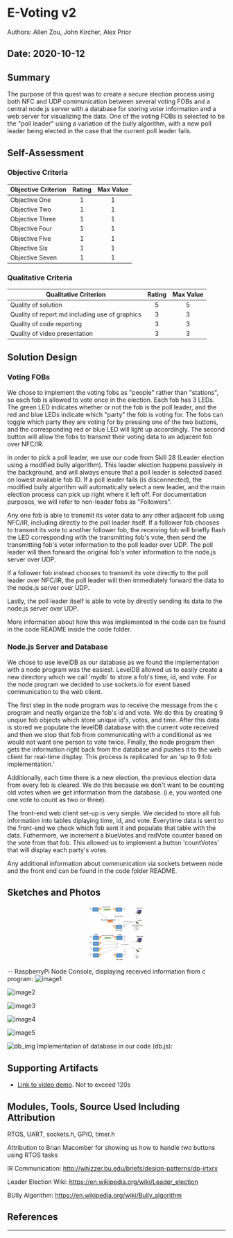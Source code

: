 # E-Voting v2
Authors: Allen Zou, John Kircher, Alex Prior

Date: 2020-10-12
-----

## Summary
The purpose of this quest was to create a secure election process using both NFC and UDP communication between several voting FOBs and a central node.js server with a database for storing voter information and a web server for visualizing the data. One of the voting FOBs is selected to be the "poll leader" using a variation of the bully algorithm, with a new poll leader being elected in the case that the current poll leader fails. 

## Self-Assessment

### Objective Criteria

| Objective Criterion | Rating | Max Value  | 
|---------------------------------------------|:-----------:|:---------:|
| Objective One | 1 |  1     | 
| Objective Two | 1 |  1     | 
| Objective Three | 1 |  1     | 
| Objective Four | 1 |  1     | 
| Objective Five | 1 |  1     | 
| Objective Six | 1 |  1     | 
| Objective Seven | 1 |  1     | 


### Qualitative Criteria

| Qualitative Criterion | Rating | Max Value  | 
|---------------------------------------------|:-----------:|:---------:|
| Quality of solution | 5 |  5     | 
| Quality of report.md including use of graphics | 3 |  3     | 
| Quality of code reporting | 3 |  3     | 
| Quality of video presentation | 3 |  3     | 


## Solution Design

### Voting FOBs
We chose to implement the voting fobs as "people" rather than "stations", so each fob is allowed to vote once in the election. Each fob has 3 LEDs. The green LED indicates whether or not the fob is the poll leader, and the red and blue LEDs indicate which "party" the fob is voting for. The fobs can toggle which party they are voting for by pressing one of the two buttons, and the corresponding red or blue LED will light up accordingly. The second button will allow the fobs to transmit their voting data to an adjacent fob over NFC/IR.

In order to pick a poll leader, we use our code from Skill 28 (Leader election using a modified bully algorithm). This leader election happens passively in the background, and will always ensure that a poll leader is selected based on lowest available fob ID. If a poll leader fails (is disconnected), the modified bully algorithm will automatically select a new leader, and the main election process can pick up right where it left off. For documentation purposes, we will refer to non-leader fobs as "Followers".

Any one fob is able to transmit its voter data to any other adjacent fob using NFC/IR, including directly to the poll leader itself. If a follower fob chooses to transmit its vote to another follower fob, the receiving fob will briefly flash the LED corresponding with the transmitting fob's vote, then send the transmitting fob's voter information to the poll leader over UDP. The poll leader will then forward the original fob's voter information to the node.js server over UDP.

If a follower fob instead chooses to transmit its vote directly to the poll leader over NFC/IR, the poll leader will then immediately forward the data to the node.js server over UDP.

Lastly, the poll leader itself is able to vote by directly sending its data to the node.js server over UDP.

More information about how this was implemented in the code can be found in the code README inside the code folder.

### Node.js Server and Database
We chose to use levelDB as our database as we found the implementation with a node program was the easiest. LevelDB allowed us to easily create a new directory which we call 'mydb' to store a fob's time, id, and vote. For the node program we decided to use sockets.io for event based communication to the web client. 

The first step in the node program was to receive the message from the c program and neatly organize the fob's id and vote. We do this by creating 9 unqiue fob objects which store unique id's, votes, and time. After this data is stored we populate the levelDB database with the current vote received and then we stop that fob from communicating with a conditional as we would not want one person to vote twice. Finally, the node program then gets the information right back from the database and pushes it to the web client for real-time display. This process is replicated for an 'up to 9 fob implementation.' 

Additionally, each time there is a new election, the previous election data from every fob is cleared. We do this because we don't want to be counting old votes when we get information from the database. (i.e, you wanted one one vote to count as two or three).

The front-end web client set-up is very simple. We decided to store all fob information into tables diplaying time, id, and vote. Everytime data is sent to the front-end we check which fob sent it and populate that table with the data. Futhermore, we increment a blueVotes and redVote counter based on the vote from that fob. This allowed us to implement a button 'countVotes' that will display each party's votes. 

Any additional information about communication via sockets between node and the front end can be found in the code folder README. 

## Sketches and Photos
<center><img src="./images/e-vote-fsm.png" width="25%" /></center>  
<center><img src="./images/voting-arch.jpg" width="25%" /></center>  
<center> </center>

-- RaspberryPi Node Console, displaying received information from c program:
![image1](https://user-images.githubusercontent.com/50682462/99131133-58580e80-25e0-11eb-844a-e740112aeec6.png)

![image2](https://user-images.githubusercontent.com/50682462/99131140-5a21d200-25e0-11eb-90dd-42adcbbd6232.png)

![image3](https://user-images.githubusercontent.com/50682462/99131142-5b52ff00-25e0-11eb-9b0b-206afc4cca15.png)

![image4](https://user-images.githubusercontent.com/50682462/99131145-5c842c00-25e0-11eb-99cf-0476b86f2ad4.jpeg)

![image5](https://user-images.githubusercontent.com/50682462/99131146-5db55900-25e0-11eb-9372-4b8d8e9fea8b.jpeg)

![db_img](https://user-images.githubusercontent.com/50682462/99131150-6017b300-25e0-11eb-99c1-9f9945f7d4ea.PNG)
Implementation of database in our code (db.js):

## Supporting Artifacts
- [Link to video demo](). Not to exceed 120s


## Modules, Tools, Source Used Including Attribution
RTOS, UART, sockets.h, GPIO, timer.h

Attribution to Brian Macomber for showing us how to handle two buttons using RTOS tasks

IR Communication: http://whizzer.bu.edu/briefs/design-patterns/dp-irtxrx

Leader Election Wiki: https://en.wikipedia.org/wiki/Leader_election

BUlly Algorithm: https://en.wikipedia.org/wiki/Bully_algorithm
## References

-----

